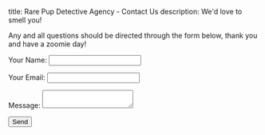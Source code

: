 title: Rare Pup Detective Agency - Contact Us
description: We'd love to smell you!

Any and all questions should be directed through the form below, thank you and have a zoomie day!

<form name="contact" method="POST" data-netlify="true">
  <p class="field">
    <label>Your Name: <input type="text" name="name" required /></label>   
  </p>
  <p class="field">
    <label>Your Email: <input type="email" name="email" required/></label>
  </p>
  <p class="field">
    <label>Message: <textarea name="message" required></textarea></label>
  </p>
  <p class="field">
    <button type="submit">Send</button>
  </p>
</form>
